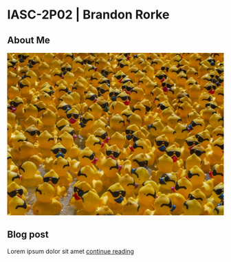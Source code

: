 # IASC-2P02 | Brandon Rorke
## About Me

![](images/rubber-duck.jpg)

## Blog post

Lorem ipsum dolor sit amet [continue reading](blog_files\blog.html)
